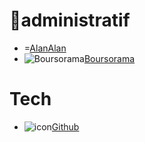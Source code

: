 # 💼administratif
- =[Alan](https://alan.com/favicon.cio)[Alan](https://alan.com/)
- ![Boursorama](https://clients.boursobank.com/favicon.ico)[Boursorama](https://clients.boursobank.com/connexion/)

# Tech
- ![icon](https://github.com/favicon.ico)[Github](https://github.com)


